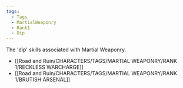 ```yaml
---
tags:
  - Tags
  - MartialWeaponry
  - Rank1
  - Dip
---
```

The 'dip' skills associated with Martial Weaponry.

- [[Road and Ruin/CHARACTERS/TAGS/MARTIAL WEAPONRY/RANK 1/RECKLESS WARCHARGE]]
- [[Road and Ruin/CHARACTERS/TAGS/MARTIAL WEAPONRY/RANK 1/BRUTISH ARSENAL]]